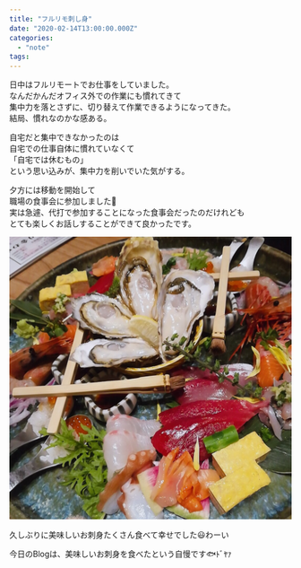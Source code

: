 ```yaml
---
title: "フルリモ刺し身"
date: "2020-02-14T13:00:00.000Z"
categories: 
  - "note"
tags: 
---
```


日中はフルリモートでお仕事をしていました。  
なんだかんだオフィス外での作業にも慣れてきて  
集中力を落とさずに、切り替えて作業できるようになってきた。  
結局、慣れなのかな感ある。

自宅だと集中できなかったのは  
自宅での仕事自体に慣れていなくて  
「自宅では休むもの」  
という思い込みが、集中力を削いでいた気がする。

夕方には移動を開始して  
職場の食事会に参加しました🙋  
実は急遽、代打で参加することになった食事会だったのだけれども  
とても楽しくお話しすることができて良かったです。

![](images/2020-02-14-19-24-49-7831711250905929760032.jpg)

久しぶりに美味しいお刺身たくさん食べて幸せでした😃わーい

今日のBlogは、美味しいお刺身を食べたという自慢です🐟ﾄﾞﾔｧ
